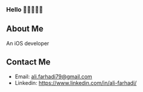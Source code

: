 ### Hello 👋🏻👨🏻‍💻

## About Me

An iOS developer

## Contact Me

  - Email: ali.farhadi79@gmail.com
  - Linkedin: https://www.linkedin.com/in/ali-farhadi/
